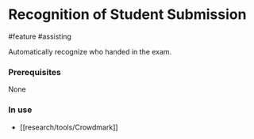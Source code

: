 # Recognition of Student Submission
#feature #assisting 

Automatically recognize who handed in the exam.

### Prerequisites
None

### In use 
- [[research/tools/Crowdmark]]
